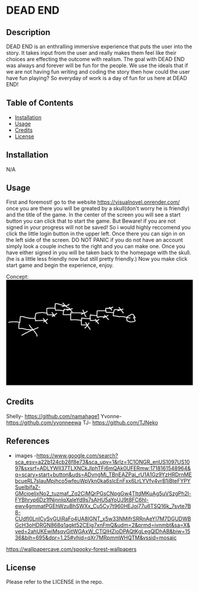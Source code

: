 # DEAD END

## Description

DEAD END is an enthralling immersive experience that puts the user into the story. It takes input from the user and really makes them feel like their choices are effecting the outcome with realism. The goal with DEAD END was always and forever will be fun for the people. We use the ideals that if we are not having fun writing and coding the story then how could the user have fun playing? So everyday of work is a day of fun for us here at DEAD END!

## Table of Contents

- [Installation](#installation)
- [Usage](#usage)
- [Credits](#credits)
- [License](#license)

## Installation

N/A

## Usage

First and foremost! go to the website https://visualnovel.onrender.com/ once you are there you will be greated by a skull(don't worry he is friendly) and the title of the game. In the center of the screen you will see a start button you can click that to start the game. But Beware! if you are not signed in your progress will not be saved! So i would highly reccomend you click the little login button in the upper left. Once there you can sign in on the left side of the screen. DO NOT PANIC if you do not have an account simply look a couple inches to the right and you can make one. Once you have either signed in you will be taken back to the homepage with the skull.(he is a little less friendly now but still pretty friendly.) Now you make click start game and begin the experience, enjoy.

Concept:
![The pathing idea](images/concept.png)

## Credits

Shelly- https://github.com/namahage1
Yvonne- https://github.com/yvonneewa
TJ- https://github.com/TJNeko

##  References
- images 
    -https://www.google.com/search?sca_esv=a22b124cb26f8e73&sca_upv=1&rlz=1C1ONGR_enUS1097US1097&sxsrf=ADLYWII37TLXNCkJlphTFi6mQAk0UFERmw:1718161548964&q=scary+start+button&uds=ADvngMj_TBnEAZPaj_rU1A1Gz9YzHRDrnMEbcueRL7sIauMpjhco5wfeuWpVkn0ka6slcEnFxx6LrLYVfv4vrB1jBteFYPYSueIbifaZ-GMcjoeljxNo2_tuzmaf_Zq2CiMQrPGsCNpgGw4TltdMKuAg5uVSzgPh2l-FYBhryp6Dz1fNjnnIqXaIeYd9s7sAHU5aYoUJ9t8FC6hl-ewv4gmmatPGEhWzuBhSWXx_Cu5Cy7t960HEJoj77u6TSQ16k_7svte7B8-CUdfI0LnICySvGUiRaFo4UA8IGNT_x5w33NMifrSRRnAeYI7M7DGUDWBGcH3oHDRGN868q1agkt52CEig7xnFmQ&udm=2&prmd=ivnmbt&sa=X&ved=2ahUKEwiMsqvGitWGAxW_CTQIHZioDPAQtKgLegQIDhAB&biw=1536&bih=695&dpr=1.25#vhid=qXr7MRpmmWHQTM&vssid=mosaic

 https://wallpapercave.com/spooky-forest-wallpapers


## License

Please refer to the LICENSE in the repo.
